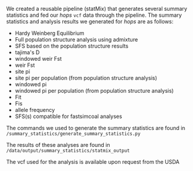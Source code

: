 We created a reusable pipeline (statMix) that generates several summary statistics and fed our *hops* `vcf` data through the pipeline. The summary statistics and analysis results we generated for *hops* are as follows: 
- Hardy Weinberg Equilibrium
- Full population structure analysis using admixture 
- SFS based on the population structure results
- tajima's D
- windowed weir Fst
- weir Fst
- site pi
- site pi per population (from population structure analysis)
- windowed pi
- windowed pi per population (from population structure analysis)
- Fit
- Fis
- allele frequency
- SFS(s) compatible for fastsimcoal analyses

The commands we used to generate the summary statistics are found in `/summary_statistics/generate_summary_statistics.py`

The results of these analyses are found in `/data/output/summary_statistics/statmix_output`

The vcf used for the analysis is available upon request from the USDA